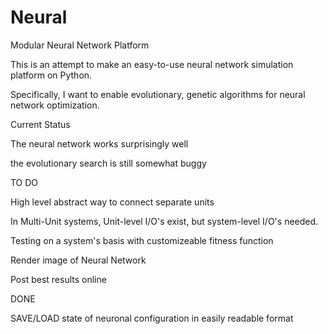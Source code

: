 Neural
======

Modular Neural Network Platform


This is an attempt to make an easy-to-use neural network simulation platform on Python.  

Specifically, I want to enable evolutionary, genetic algorithms for neural network optimization.


Current Status

The neural network works surprisingly well

the evolutionary search is still somewhat buggy




TO DO


High level abstract way to connect separate units

In Multi-Unit systems, Unit-level I/O's exist, but system-level I/O's needed.  

Testing on a system's basis with customizeable fitness function

Render image of Neural Network

Post best results online





DONE

SAVE/LOAD state of neuronal configuration in easily readable format
